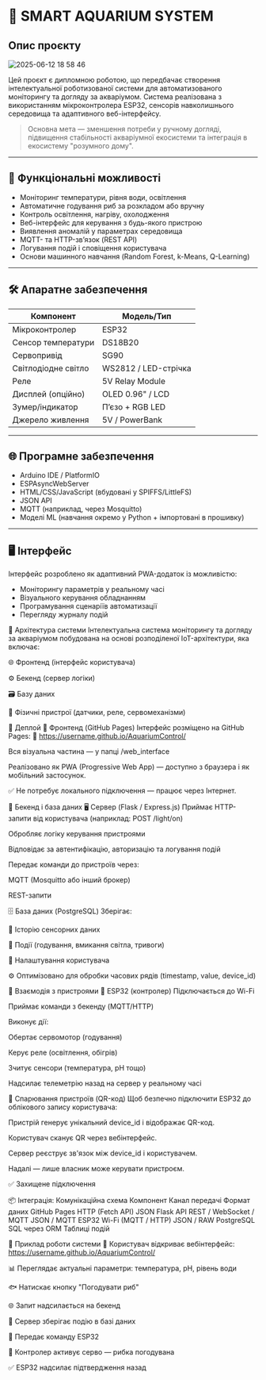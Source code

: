 # 🐠 SMART AQUARIUM SYSTEM

## Опис проєкту
![2025-06-12 18 58 46](https://github.com/user-attachments/assets/3625819d-503a-4c13-9a3a-00ae477d2a7a)

Цей проєкт є дипломною роботою, що передбачає створення інтелектуальної роботизованої системи для автоматизованого моніторингу та догляду за акваріумом. Система реалізована з використанням мікроконтролера ESP32, сенсорів навколишнього середовища та адаптивного веб-інтерфейсу.

> Основна мета — зменшення потреби у ручному догляді, підвищення стабільності акваріумної екосистеми та інтеграція в екосистему "розумного дому".

---

## 🔧 Функціональні можливості

- Моніторинг температури, рівня води, освітлення
- Автоматичне годування риб за розкладом або вручну
- Контроль освітлення, нагріву, охолодження
- Веб-інтерфейс для керування з будь-якого пристрою
- Виявлення аномалій у параметрах середовища
- MQTT- та HTTP-зв’язок (REST API)
- Логування подій і сповіщення користувача
- Основи машинного навчання (Random Forest, k-Means, Q-Learning)

---

## 🛠 Апаратне забезпечення

| Компонент            | Модель/Тип         |
|----------------------|--------------------|
| Мікроконтролер       | ESP32              |
| Сенсор температури   | DS18B20            |
| Сервопривід          | SG90               |
| Світлодіодне світло  | WS2812 / LED-стрічка |
| Реле                 | 5V Relay Module    |
| Дисплей (опційно)    | OLED 0.96" / LCD   |
| Зумер/індикатор      | П’єзо + RGB LED    |
| Джерело живлення     | 5V / PowerBank     |

---

## 🌐 Програмне забезпечення

- Arduino IDE / PlatformIO
- ESPAsyncWebServer
- HTML/CSS/JavaScript (вбудовані у SPIFFS/LittleFS)
- JSON API
- MQTT (наприклад, через Mosquitto)
- Моделі ML (навчання окремо у Python + імпортовані в прошивку)

---

## 🖥 Інтерфейс

Інтерфейс розроблено як адаптивний PWA-додаток із можливістю:
- Моніторингу параметрів у реальному часі
- Візуального керування обладнанням
- Програмування сценаріїв автоматизації
- Перегляду журналу подій

🧠 Архітектура системи
Інтелектуальна система моніторингу та догляду за акваріумом побудована на основі розподіленої IoT-архітектури, яка включає:

🌐 Фронтенд (інтерфейс користувача)

⚙️ Бекенд (сервер логіки)

🗃 Базу даних

📡 Фізичні пристрої (датчики, реле, сервомеханізми)

🚀 Деплой
🔷 Фронтенд (GitHub Pages)
Інтерфейс розміщено на GitHub Pages:
📍 https://username.github.io/AquariumControl/

Вся візуальна частина — у папці /web_interface

Реалізовано як PWA (Progressive Web App) — доступно з браузера і як мобільний застосунок.

✅ Не потребує локального підключення — працює через Інтернет.

🧠 Бекенд і база даних
🖥 Сервер (Flask / Express.js)
Приймає HTTP-запити від користувача (наприклад: POST /light/on)

Обробляє логіку керування пристроями

Відповідає за автентифікацію, авторизацію та логування подій

Передає команди до пристроїв через:

MQTT (Mosquitto або інший брокер)

REST-запити

🗄 База даних (PostgreSQL)
Зберігає:

🔹 Історію сенсорних даних

🔹 Події (годування, вмикання світла, тривоги)

🔹 Налаштування користувача

⚙️ Оптимізовано для обробки часових рядів (timestamp, value, device_id)

📡 Взаємодія з пристроями
🔌 ESP32 (контролер)
Підключається до Wi-Fi

Приймає команди з бекенду (MQTT/HTTP)

Виконує дії:

Обертає сервомотор (годування)

Керує реле (освітлення, обігрів)

Зчитує сенсори (температура, pH тощо)

Надсилає телеметрію назад на сервер у реальному часі

🔐 Спарювання пристроїв (QR-код)
Щоб безпечно підключити ESP32 до облікового запису користувача:

Пристрій генерує унікальний device_id і відображає QR-код.

Користувач сканує QR через вебінтерфейс.

Сервер реєструє зв'язок між device_id і користувачем.

Надалі — лише власник може керувати пристроєм.

✅ Захищене підключення


📦 Інтеграція: Комунікаційна схема
Компонент	Канал передачі	Формат даних
GitHub Pages	HTTP (Fetch API)	JSON
Flask API	REST / WebSocket / MQTT	JSON / MQTT
ESP32	Wi-Fi (MQTT / HTTP)	JSON / RAW
PostgreSQL	SQL через ORM	Таблиці подій

🔄 Приклад роботи системи
👤 Користувач відкриває вебінтерфейс:
https://username.github.io/AquariumControl/

📊 Переглядає актуальні параметри: температура, pH, рівень води

🐟 Натискає кнопку "Погодувати риб"

🌐 Запит надсилається на бекенд

🧠 Сервер зберігає подію в базі даних

📡 Передає команду ESP32

🔄 Контролер активує серво — рибка погодувана

✅ ESP32 надсилає підтвердження назад


